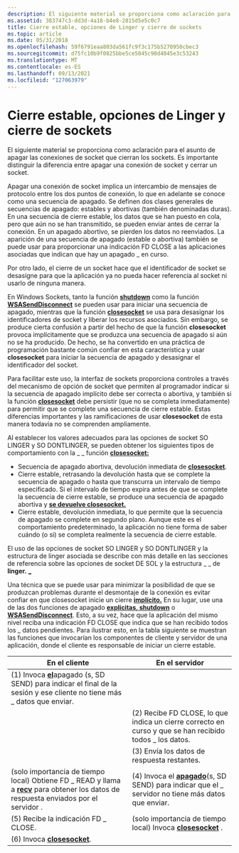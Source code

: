 ```yaml
---
description: El siguiente material se proporciona como aclaración para el asunto de apagar las conexiones de socket que cierran los sockets. Es importante distinguir la diferencia entre apagar una conexión de socket y cerrar un socket.
ms.assetid: 383747c3-dd3d-4a18-b4e8-2815d5e5c0c7
title: Cierre estable, opciones de Linger y cierre de sockets
ms.topic: article
ms.date: 05/31/2018
ms.openlocfilehash: 59f6791eaa803da561fc9f3c175b5270950cbec3
ms.sourcegitcommit: d75fc10b9f0825bbe5ce5045c90d4045e3c53243
ms.translationtype: MT
ms.contentlocale: es-ES
ms.lasthandoff: 09/13/2021
ms.locfileid: "127063979"
---
```

# <a name="graceful-shutdown-linger-options-and-socket-closure"></a>Cierre estable, opciones de Linger y cierre de sockets

El siguiente material se proporciona como aclaración para el asunto de apagar las conexiones de socket que cierran los sockets. Es importante distinguir la diferencia entre apagar una conexión de socket y cerrar un socket.

Apagar una conexión de socket implica un intercambio de mensajes de protocolo entre los dos puntos de conexión, lo que en adelante se conoce como una secuencia de apagado. Se definen dos clases generales de secuencias de apagado: estables y abortivas (también denominadas duras). En una secuencia de cierre estable, los datos que se han puesto en cola, pero que aún no se han transmitido, se pueden enviar antes de cerrar la conexión. En un apagado abortivo, se pierden los datos no reenviados. La aparición de una secuencia de apagado (estable o abortiva) también se puede usar para proporcionar una indicación FD CLOSE a las aplicaciones asociadas que indican que hay un apagado \_ en curso.

Por otro lado, el cierre de un socket hace que el identificador de socket se desasigne para que la aplicación ya no pueda hacer referencia al socket ni usarlo de ninguna manera.

En Windows Sockets, tanto la función [**shutdown**](/windows/desktop/api/winsock/nf-winsock-shutdown) como la función [**WSASendDisconnect**](/windows/desktop/api/Winsock2/nf-winsock2-wsasenddisconnect) se pueden usar para iniciar una secuencia de apagado, mientras que la función [**closesocket**](/windows/desktop/api/winsock/nf-winsock-closesocket) se usa para desasignar los identificadores de socket y liberar los recursos asociados. Sin embargo, se produce cierta confusión a partir del hecho de que la función **closesocket** provoca implícitamente que se produzca una secuencia de apagado si aún no se ha producido. De hecho, se ha convertido en una práctica de programación bastante común confiar en esta característica y usar **closesocket** para iniciar la secuencia de apagado y desasignar el identificador del socket.

Para facilitar este uso, la interfaz de sockets proporciona controles a través del mecanismo de opción de socket que permiten al programador indicar si la secuencia de apagado implícito debe ser correcta o abortiva, y también si la función [**closesocket**](/windows/desktop/api/winsock/nf-winsock-closesocket) debe persistir (que no se completa inmediatamente) para permitir que se complete una secuencia de cierre estable. Estas diferencias importantes y las ramificaciones de usar **closesocket** de esta manera todavía no se comprenden ampliamente.

Al establecer los valores adecuados para las opciones de socket SO LINGER y SO DONTLINGER, se pueden obtener los siguientes tipos de comportamiento con la \_ \_ función [**closesocket:**](/windows/desktop/api/winsock/nf-winsock-closesocket)

-   Secuencia de apagado abortiva, devolución inmediata de [**closesocket**](/windows/desktop/api/winsock/nf-winsock-closesocket).
-   Cierre estable, retrasando la devolución hasta que se complete la secuencia de apagado o hasta que transcurra un intervalo de tiempo especificado. Si el intervalo de tiempo expira antes de que se complete la secuencia de cierre estable, se produce una secuencia de apagado abortiva y [**se devuelve closesocket.**](/windows/desktop/api/winsock/nf-winsock-closesocket)
-   Cierre estable, devolución inmediata, lo que permite que la secuencia de apagado se complete en segundo plano. Aunque este es el comportamiento predeterminado, la aplicación no tiene forma de saber cuándo (o si) se completa realmente la secuencia de cierre estable.

El uso de las opciones de socket SO LINGER y SO DONTLINGER y la estructura de linger asociada se describe con más detalle en las secciones de referencia sobre las opciones de socket DE SOL y la estructura \_ \_ de **linger.** [**\_**](sol-socket-socket-options.md) [](/windows/desktop/api/winsock/ns-winsock-linger)

Una técnica que se puede usar para minimizar la posibilidad de que se produzcan problemas durante el desmontaje de la conexión es evitar confiar en que closesocket inicie un cierre [**implícito.**](/windows/desktop/api/winsock/nf-winsock-closesocket) En su lugar, use una de las dos funciones de apagado [**explícitas, shutdown**](/windows/desktop/api/winsock/nf-winsock-shutdown) o [**WSASendDisconnect**](/windows/desktop/api/Winsock2/nf-winsock2-wsasenddisconnect). Esto, a su vez, hace que la aplicación del mismo nivel reciba una indicación FD CLOSE que indica que se han recibido todos los \_ datos pendientes. Para ilustrar esto, en la tabla siguiente se muestran las funciones que invocarían los componentes de cliente y servidor de una aplicación, donde el cliente es responsable de iniciar un cierre estable.

| En el cliente                                                                                                                | En el servidor                                                                                           |
|----------------------------------------------------------------------------------------------------------------------------|-------------------------------------------------------------------------------------------------------|
| (1) Invoca [**el**](/windows/desktop/api/winsock/nf-winsock-shutdown)apagado (s, SD SEND) para indicar el final de la sesión y ese cliente no tiene más \_ datos que enviar. |                                                                                                       |
|                                                                                                                            | (2) Recibe FD CLOSE, lo que indica un cierre correcto en curso y que se han recibido todos \_ los datos. |
|                                                                                                                            | (3) Envía los datos de respuesta restantes.                                                                |
| (solo importancia de tiempo local) Obtiene FD \_ READ y llama a [**recv**](/windows/desktop/api/winsock/nf-winsock-recv) para obtener los datos de respuesta enviados por el servidor .  | (4) Invoca el [**apagado**](/windows/desktop/api/winsock/nf-winsock-shutdown)(s, SD SEND) para indicar que el \_ servidor no tiene más datos que enviar.  |
| (5) Recibe la indicación FD \_ CLOSE.                                                                                         | (solo importancia de tiempo local) Invoca [**closesocket**](/windows/desktop/api/winsock/nf-winsock-closesocket) .                       |
| (6) Invoca [**closesocket**](/windows/desktop/api/winsock/nf-winsock-closesocket).                                                                          |                                                                                                       |



 

 

 



